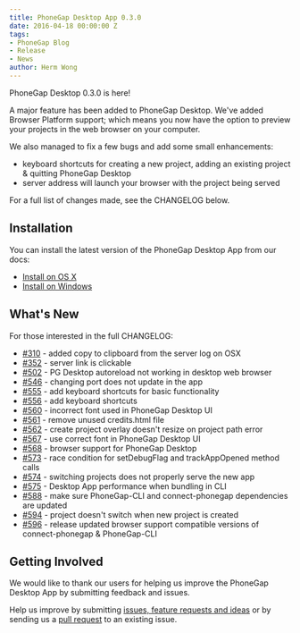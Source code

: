 ```yaml
---
title: PhoneGap Desktop App 0.3.0
date: 2016-04-18 00:00:00 Z
tags:
- PhoneGap Blog
- Release
- News
author: Herm Wong
---
```


PhoneGap Desktop 0.3.0 is here!

A major feature has been added to PhoneGap Desktop. We've added Browser Platform support; which means you now have the option to preview your projects in the web browser on your computer.

We also managed to fix a few bugs and add some small enhancements:

- keyboard shortcuts for creating a new project, adding an existing project & quitting PhoneGap Desktop
- server address will launch your browser with the project being served

For a full list of changes made, see the CHANGELOG below.

## Installation

You can install the latest version of the PhoneGap Desktop App from our docs:

- [Install on OS X](http://docs.phonegap.com/references/desktop-app/install/mac/)
- [Install on Windows](http://docs.phonegap.com/references/desktop-app/install/win/)

## What's New

For those interested in the full CHANGELOG:

- [#310](https://github.com/phonegap/phonegap-app-desktop/issues/310) - added copy to clipboard from the server log on OSX
- [#352](https://github.com/phonegap/phonegap-app-desktop/issues/352) - server link is clickable
- [#502](https://github.com/phonegap/phonegap-app-desktop/issues/502) - PG Desktop autoreload not working in desktop web browser
- [#546](https://github.com/phonegap/phonegap-app-desktop/issues/546) - changing port does not update in the app
- [#555](https://github.com/phonegap/phonegap-app-desktop/issues/555) - add keyboard shortcuts for basic functionality
- [#556](https://github.com/phonegap/phonegap-app-desktop/issues/556) - add keyboard shortcuts
- [#560](https://github.com/phonegap/phonegap-app-desktop/issues/560) - incorrect font used in PhoneGap Desktop UI
- [#561](https://github.com/phonegap/phonegap-app-desktop/issues/561) - remove unused credits.html file
- [#562](https://github.com/phonegap/phonegap-app-desktop/issues/562) - create project overlay doesn't resize on project path error
- [#567](https://github.com/phonegap/phonegap-app-desktop/issues/567) - use correct font in PhoneGap Desktop UI
- [#568](https://github.com/phonegap/phonegap-app-desktop/issues/568) - browser support for PhoneGap Desktop
- [#573](https://github.com/phonegap/phonegap-app-desktop/issues/573) - race condition for setDebugFlag and trackAppOpened method calls
- [#574](https://github.com/phonegap/phonegap-app-desktop/issues/574) - switching projects does not properly serve the new app
- [#575](https://github.com/phonegap/phonegap-app-desktop/issues/575) - Desktop App performance when bundling in CLI
- [#588](https://github.com/phonegap/phonegap-app-desktop/issues/588) - make sure PhoneGap-CLI and connect-phonegap dependencies are updated
- [#594](https://github.com/phonegap/phonegap-app-desktop/issues/594) - project doesn't switch when new project is created
- [#596](https://github.com/phonegap/phonegap-app-desktop/issues/596) - release updated browser support compatible versions of connect-phonegap & PhoneGap-CLI

## Getting Involved

We would like to thank our users for helping us improve the PhoneGap Desktop App by submitting feedback and issues.

Help us improve by submitting [issues, feature requests and ideas](https://github.com/phonegap/phonegap-app-desktop/issues) or by sending us a [pull request](https://github.com/phonegap/phonegap-app-desktop) to an existing issue.
